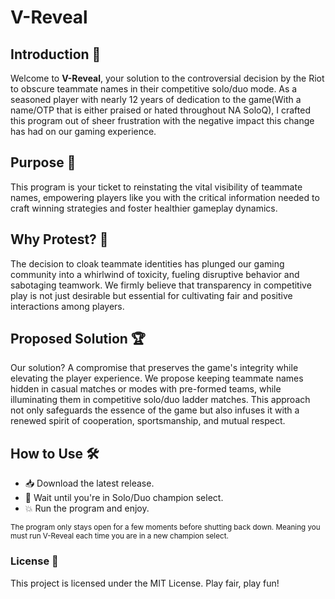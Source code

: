 # **V-Reveal**

## Introduction 🚀
Welcome to **V-Reveal**, your solution to the controversial decision by the Riot to obscure teammate names in their competitive solo/duo mode. As a seasoned player with nearly 12 years of dedication to the game(With a name/OTP that is either praised or hated throughout NA SoloQ), I crafted this program out of sheer frustration with the negative impact this change has had on our gaming experience.

## Purpose 🌟
This program is your ticket to reinstating the vital visibility of teammate names, empowering players like you with the critical information needed to craft winning strategies and foster healthier gameplay dynamics.

## Why Protest? 🛑
The decision to cloak teammate identities has plunged our gaming community into a whirlwind of toxicity, fueling disruptive behavior and sabotaging teamwork. We firmly believe that transparency in competitive play is not just desirable but essential for cultivating fair and positive interactions among players.

## Proposed Solution 🏆
Our solution? A compromise that preserves the game's integrity while elevating the player experience. We propose keeping teammate names hidden in casual matches or modes with pre-formed teams, while illuminating them in competitive solo/duo ladder matches. This approach not only safeguards the essence of the game but also infuses it with a renewed spirit of cooperation, sportsmanship, and mutual respect.

## How to Use 🛠️

- 📥 Download the latest release.
- 🚀 Wait until you're in Solo/Duo champion select.
- 💥 Run the program and enjoy.

<sub>The program only stays open for a few moments before shutting back down. Meaning you must run V-Reveal each time you are in a new champion select.</sub>

### License 📜
This project is licensed under the MIT License. Play fair, play fun!